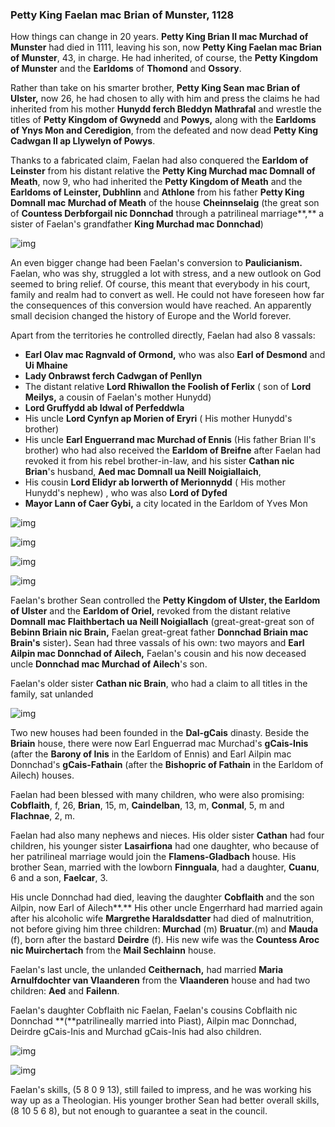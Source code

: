 ### Petty King Faelan mac Brian of Munster, 1128

How things can change in 20 years. **Petty King Brian II mac Murchad of Munster** had died in 1111, leaving his son, now **Petty King Faelan mac Brian of Munster**, 43, in charge. He had inherited, of course, the **Petty Kingdom of Munster** and the **Earldoms** of **Thomond** and **Ossory**. 

Rather than take on his smarter brother, **Petty King Sean mac Brian of Ulster,** now 26, he had chosen to ally with him and press the claims he had inherited from his mother **Hunydd ferch Bleddyn Mathrafal** and wrestle the titles of **Petty Kingdom of Gwynedd** and **Powys,** along with the **Earldoms of Ynys Mon and Ceredigion**, from the defeated and now dead **Petty King Cadwgan II ap Llywelyn of Powys**. 

Thanks to a fabricated claim, Faelan had also conquered the **Earldom of Leinster** from his distant relative the **Petty King Murchad mac Domnall of Meath**, now 9, who had inherited the **Petty Kingdom of Meath** and the **Earldoms of Leinster, Dubhlinn** and **Athlone** from his father **Petty King Domnall mac Murchad of Meath** of the house **Cheinnselaig** (the great son of **Countess Derbforgail nic Donnchad** through a patrilineal marriage**,** a sister of Faelan's grandfather **King Murchad mac Donnchad**)

![img](05-King_Faelan-1128/fam3.jpg)

An even bigger change had been Faelan's conversion to **Paulicianism.** Faelan, who was shy, struggled a lot with stress, and a new outlook on God seemed to bring relief. Of course, this meant that everybody in his court, family and realm had to convert as well. He could not have foreseen how far the consequences of this conversion would have reached. An apparently small decision changed the history of Europe and the World forever. 

Apart from the territories he controlled directly, Faelan had also 8 vassals:

- **Earl Olav mac Ragnvald of Ormond,** who was also **Earl of Desmond** and **Ui Mhaine**
- **Lady Onbrawst ferch Cadwgan of Penllyn**
- The distant relative **Lord Rhiwallon the Foolish of Ferlix** ( son of **Lord Meilys,** a cousin of Faelan's mother Hunydd)
- **Lord Gruffydd ab Idwal of Perfeddwla**
- His uncle **Lord Cynfyn ap Morien of Eryri** ( His mother Hunydd's brother) 
- His uncle **Earl Enguerrand mac Murchad of Ennis** (His father Brian II's brother) who had also received the **Earldom of Breifne** after Faelan had revoked it from his rebel brother-in-law, and his sister **Cathan nic Brian**'s husband, **Aed mac Domnall ua Neill Noigiallaich**, 
- His cousin **Lord Elidyr ab Iorwerth of Merionnydd** ( His mother Hunydd's nephew) , who was also **Lord of Dyfed** 
- **Mayor Lann of Caer Gybi,** a city located in the Earldom of Yves Mon

![img](05-King_Faelan-1128/map1.jpg)

![img](05-King_Faelan-1128/vassal1.jpg)

![img](05-King_Faelan-1128/vassal2.jpg)

![img](05-King_Faelan-1128/wales1.jpg)

Faelan's brother Sean controlled the **Petty Kingdom of Ulster, the Earldom of Ulster** and the **Earldom of Oriel,** revoked from the distant relative **Domnall mac Flaithbertach ua Neill Noigiallach** (great-great-great son of **Bebinn Briain nic Brain,** Faelan great-great father **Donnchad Briain mac Brain's** sister)**.** Sean had three vassals of his own: two mayors and **Earl Ailpin mac Donnchad of Ailech,** Faelan's cousin and his now deceased uncle **Donnchad mac Murchad of Ailech**'s son.

Faelan's older sister **Cathan nic Brain**, who had a claim to all titles in the family, sat unlanded 

![img](05-King_Faelan-1128/fam2.jpg)

Two new houses had been founded in the **Dal-gCais** dinasty. Beside the **Briain** house, there were now Earl Enguerrad mac Murchad's **gCais-Inis** (after the **Barony of Inis** in the Earldom of Ennis) and Earl Ailpin mac Donnchad's **gCais-Fathain** (after the **Bishopric of Fathain** in the Earldom of Ailech) houses. 

Faelan had been blessed with many children, who were also promising: **Cobflaith**, f, 26, **Brian**, 15, m, **Caindelban**, 13, m, **Conmal**, 5, m and **Flachnae**, 2, m.

Faelan had also many nephews and nieces. His older sister **Cathan** had four children, his younger sister **Lasairfiona** had one daughter, who because of her patrilineal marriage would join the **Flamens-Gladbach** house. His brother Sean, married with the lowborn **Finnguala**, had a daughter, **Cuanu**, 6 and a son, **Faelcar**, 3.

His uncle Donnchad had died, leaving the daughter **Cobflaith** and the son Ailpin, now Earl of Ailech**.** His other uncle Engerrhard had married again after his alcoholic wife **Margrethe Haraldsdatter** had died of malnutrition, not before giving him three children: **Murchad** (m) **Bruatur**.(m) and **Mauda** (f), born after the bastard **Deirdre** (f). His new wife was the **Countess Aroc nic Muirchertach** from the **Mail Sechlainn** house. 

Faelan's last uncle, the unlanded **Ceithernach,** had married **Maria Arnulfdochter van Vlaanderen** from the **Vlaanderen** house and had two children: **Aed** and **Failenn**.

Faelan's daughter Cobflaith nic Faelan, Faelan's cousins Cobflaith nic Donnchad **(**patrilineally married into Piast), Ailpin mac Donnchad, Deirdre gCais-Inis and Murchad gCais-Inis had also children.

![img](05-King_Faelan-1128/fam5.jpg)

![img](05-King_Faelan-1128/fam4.jpg)

Faelan's skills, (5 8 0 9 13), still failed to impress, and he was working his way up as a Theologian. His younger brother Sean had better overall skills, (8 10 5 6 8), but not enough to guarantee a seat in the council.